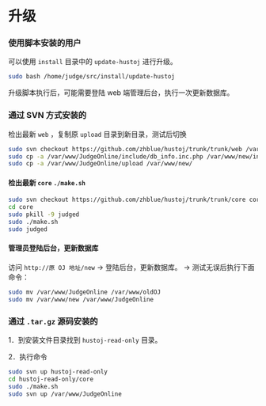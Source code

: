 # 升级

### 使用脚本安装的用户

可以使用 `install` 目录中的 `update-hustoj` 进行升级。

```bash
sudo bash /home/judge/src/install/update-hustoj
```

升级脚本执行后，可能需要登陆 web 端管理后台，执行一次更新数据库。

### 通过 SVN 方式安装的

检出最新 `web` ，复制原 `upload` 目录到新目录，测试后切换

```bash
sudo svn checkout https://github.com/zhblue/hustoj/trunk/trunk/web /var/www/new/
sudo cp -a /var/www/JudgeOnline/include/db_info.inc.php /var/www/new/include/
sudo cp -a /var/www/JudgeOnline/upload /var/www/new/
```

#### 检出最新 `core` `./make.sh`

```bash
sudo svn checkout https://github.com/zhblue/hustoj/trunk/trunk/core core
cd core
sudo pkill -9 judged
sudo ./make.sh
sudo judged
```

#### 管理员登陆后台，更新数据库

访问 `http://原 OJ 地址/new` -> 登陆后台，更新数据库。 -> 测试无误后执行下面命令：

```bash
sudo mv /var/www/JudgeOnline /var/www/oldOJ
sudo mv /var/www/new /var/www/JudgeOnline
```

### 通过 `.tar.gz` 源码安装的

1．到安装文件目录找到 `hustoj-read-only` 目录。

2．执行命令

```bash
sudo svn up hustoj-read-only
cd hustoj-read-only/core
sudo ./make.sh
sudo svn up /var/www/JudgeOnline
```




